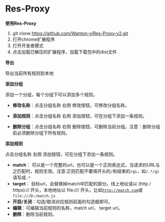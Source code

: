Res-Proxy
=====

<!--more-->



**使用Res-Proxy**

1. git clone https://github.com/Wanton-y/Res-Proxy-v2.git
2. 打开chrome扩展程序
3. 打开开发者模式
4. 点击加载已解压的扩展程序，加载下载包中的dist文件

**导出**

导出当前所有规则到本地

**添加分组**

添加一个分组，每个分组下可以添加多个规则。

*   **修改名称**：点击分组名称 右侧 修改按钮，可修改分组名称。

*   **添加规则**：点击分组名称 右侧 添加按钮，可在分组下添加一条规则。

*   **删除分组**：点击分组名称 右侧 删除按钮，可删除当前分组。注意：删除分组前必须删除分组下所有规则。

**添加规则**

点击分组名称 右侧 添加按钮，可在分组下添加一条规则。

*   **match**： 可以是一个完整的url，也可以是一个正则表达式，当请求的URL与之匹配时，规则生效。注意:正则匹配不要填开头的<code>/</code>和结束的<code>/gi</code>，如<code>/.\*/gi</code>请写成<code>.\*</code>
*   **target**： 目标url，会替换掉match中匹配的部分。线上地址请以 (http / https):// 开头，本地地址以 file:/// 开头，比如<code>http://match.com</code>或<code>file:///D:/match.js</code>
*   **开启/关闭**：勾选/取消对应规则前面的勾选框即可。
*   **编辑**：可编辑当前规则的名称，match url， target url。
*   **删除**：删除当前规则。
